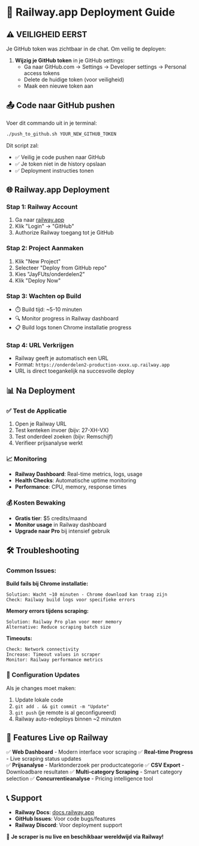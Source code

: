 # 🚀 Railway.app Deployment Guide

## ⚠️ VEILIGHEID EERST
Je GitHub token was zichtbaar in de chat. Om veilig te deployen:

1. **Wijzig je GitHub token** in je GitHub settings:
   - Ga naar GitHub.com → Settings → Developer settings → Personal access tokens
   - Delete de huidige token (voor veiligheid)
   - Maak een nieuwe token aan

## 📤 Code naar GitHub pushen

Voer dit commando uit in je terminal:

```bash
./push_to_github.sh YOUR_NEW_GITHUB_TOKEN
```

Dit script zal:
- ✅ Veilig je code pushen naar GitHub
- ✅ Je token niet in de history opslaan
- ✅ Deployment instructies tonen

## 🌐 Railway.app Deployment

### Stap 1: Railway Account
1. Ga naar [railway.app](https://railway.app)
2. Klik "Login" → "GitHub"
3. Authorize Railway toegang tot je GitHub

### Stap 2: Project Aanmaken
1. Klik "New Project"
2. Selecteer "Deploy from GitHub repo"
3. Kies "JayFUts/onderdelen2"
4. Klik "Deploy Now"

### Stap 3: Wachten op Build
- ⏱️ Build tijd: ~5-10 minuten
- 🔍 Monitor progress in Railway dashboard
- 📋 Build logs tonen Chrome installatie progress

### Stap 4: URL Verkrijgen
- Railway geeft je automatisch een URL
- Format: `https://onderdelen2-production-xxxx.up.railway.app`
- URL is direct toegankelijk na succesvolle deploy

## 📊 Na Deployment

### ✅ Test de Applicatie
1. Open je Railway URL
2. Test kenteken invoer (bijv: 27-XH-VX)
3. Test onderdeel zoeken (bijv: Remschijf)
4. Verifieer prijsanalyse werkt

### 📈 Monitoring
- **Railway Dashboard**: Real-time metrics, logs, usage
- **Health Checks**: Automatische uptime monitoring
- **Performance**: CPU, memory, response times

### 💰 Kosten Bewaking
- **Gratis tier**: $5 credits/maand
- **Monitor usage** in Railway dashboard
- **Upgrade naar Pro** bij intensief gebruik

## 🛠️ Troubleshooting

### Common Issues:

**Build fails bij Chrome installatie:**
```
Solution: Wacht ~10 minuten - Chrome download kan traag zijn
Check: Railway build logs voor specifieke errors
```

**Memory errors tijdens scraping:**
```
Solution: Railway Pro plan voor meer memory
Alternative: Reduce scraping batch size
```

**Timeouts:**
```
Check: Network connectivity
Increase: Timeout values in scraper
Monitor: Railway performance metrics
```

### 🔧 Configuration Updates

Als je changes moet maken:
1. Update lokale code
2. `git add . && git commit -m "Update"`
3. `git push` (je remote is al geconfigureerd)
4. Railway auto-redeploys binnen ~2 minuten

## 🌟 Features Live op Railway

✅ **Web Dashboard** - Modern interface voor scraping
✅ **Real-time Progress** - Live scraping status updates  
✅ **Prijsanalyse** - Marktonderzoek per productcategorie
✅ **CSV Export** - Downloadbare resultaten
✅ **Multi-category Scraping** - Smart category selection
✅ **Concurrentieanalyse** - Pricing intelligence tool

## 📞 Support

- **Railway Docs**: [docs.railway.app](https://docs.railway.app)
- **GitHub Issues**: Voor code bugs/features
- **Railway Discord**: Voor deployment support

🎉 **Je scraper is nu live en beschikbaar wereldwijd via Railway!**